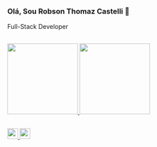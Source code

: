 <!--
**binhotcastelli/binhotcastelli** is a ✨ _special_ ✨ repository because its `README.md` (this file) appears on your GitHub profile.

Here are some ideas to get you started:

- 🔭 I’m currently working on ...
- 🌱 I’m currently learning ...
- 👯 I’m looking to collaborate on ...
- 🤔 I’m looking for help with ...
- 💬 Ask me about ...
- 📫 How to reach me: ...
- 😄 Pronouns: ...
- ⚡ Fun fact: ...
-->

### Olá, Sou Robson Thomaz Castelli 👋

Full-Stack Developer

##

<div align="left">
  <a href="https://github.com/binhotcastelli">
  <img height="160em" src="https://github-readme-stats.vercel.app/api?username=binhotcastelli&show_icons=true&theme=dark&include_all_commits=true&count_private=true"/>
  <img height="160em" src="https://github-readme-stats.vercel.app/api/top-langs/?username=binhotcastelli&hide=css,html,blade&layout=compact&theme=dark&bg_color=#fff"/>
</div>
   
##

<a href="https://www.linkedin.com/in/robson-castelli-0249b314b" target="_blank">
  <img src="https://img.icons8.com/ios-filled/344/linkedin-circled--v4.png" width=24 height=24/>
</a>

<a href="https://www.youtube.com/channel/UCxLzViNwIdY9rWhPd-gmyBA" target="_blank">
  <img src="https://img.icons8.com/glyph-neue/2x/youtube-play.png" width=24 height=24/>
</a>
